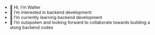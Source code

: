 - 👋 Hi, I’m Walter 
- 👀 I’m interested in backend development
- 🌱 I’m currently learning backend development
- 💞️ I’m outspoken and looking forward to collaborate towards building a stong backend codes


<!---
War-3/War-3 is a ✨ special ✨ repository because its `README.md` (this file) appears on your GitHub profile.
You can click the Preview link to take a look at your changes.
--->
